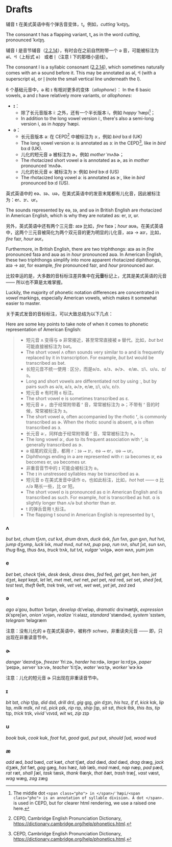 # Drafts

辅音 <span class="pho">t</span> 在美式英语中有个弹舌音变体，<span class="pho">t̬</span>，例如，*cutting* <span class="pho alt">ˈkʌt̬ɪŋ</span>。

The consonant <span class="pho">t</span> has a flapping variant, <span class="pho">t̬</span>, as in the word *cutting*, pronounced <span class="pho alt">ˈkʌt̬ɪŋ</span>.

辅音 <span class="pho">l</span> 是音节辅音（[2.2.14](2.2.14-lr)），有时会在之前自然附带一个 <span class="pho">ə</span> 音，可能被标注为 <span class="pho">əl</span>、<span class="pho">ᵊl</span>（上标式 <span class="pho">ə</span>） 或者 <span class="pho">l̩</span>（注意 <span class="pho">l</span> 下的那根小竖线）。

The consonant <span class="pho">l</span> is a syllabic consonant ([2.2.14](2.2.14-lr)), which sometimes naturally comes with an <span class="pho">ə</span> sound before it. This may be annotated as <span class="pho">əl</span>, <span class="pho">ᵊl</span> (with a superscript <span class="pho">ə</span>), or <span class="pho">l̩</span> (note the small vertical line underneath the <span class="pho">l</span>).

6 个基础元音中，<span class="pho">ə</span> 和 <span class="pho">ɪ</span> 有相对更多的变体（*allophone*）：
In the 6 basic vowels, <span class="pho">ə</span> and <span class="pho">ɪ</span> have relatively more variants, or *allophones*:

* <span class="pho">ɪ</span>：
  * 除了长元音版本 <span class="pho">iː</span> 之外，还有一个半长版本 <span class="pho">i</span>，例如 *happy* <span class="pho alt">ˈhæpi</span>[^1]；
  * In addition to the long vowel version <span class="pho">i</span>ː, there's also a semi-long version <span class="pho">i</span>, as in *happy* <span class="pho alt">ˈhæpi</span>.
* <span class="pho">ə</span>：
  * 长元音版本 <span class="pho">əː</span> 在 CEPD[^2] 中被标注为 <span class="pho">ɜː</span>，例如 *bird* <span class="pho alt">bɜːd</span> (UK)
  * The long vowel version <span class="pho">əː</span> is annotated as <span class="pho">ɜː</span> in the CEPD[^2], like in *bird* <span class="pho alt">bɜːd</span> (UK).
  * 儿化的短元音 <span class="pho">ə</span> 被标注为 <span class="pho">ɚ</span>，例如 *mother* <span class="pho alt">ˈmʌðɚ</span>；
  * The rhotacized short vowel <span class="pho">ə</span> is annotated as <span class="pho">ɚ</span>, as in *mother* pronounced <span class="pho alt">ˈmʌðɚ</span>.
  * 儿化的长元音 <span class="pho">əː</span> 被标注为 <span class="pho">ɝː</span> 例如 *bird* <span class="pho alt">bɝːd</span> (US)
  * The rhotacized long vowel <span class="pho">əː</span> is annotated as <span class="pho">ɝː</span>, like in *bird* pronounced <span class="pho alt">bɝːd</span> (US).

英式英语中的 <span class="pho">eə</span>、<span class="pho">ɪə</span>、<span class="pho">ʊə</span>，在美式英语中的发音末尾都有儿化音，因此被标注为：<span class="pho">er</span>、<span class="pho">ɪr</span>、<span class="pho">ʊr</span>。

The sounds represented by <span class="pho">eə</span>, <span class="pho">ɪə</span>, and <span class="pho">ʊə</span> in British English are rhotacized in American English, which is why they are notated as: <span class="pho">er</span>, <span class="pho">ɪr</span>, <span class="pho">ʊr</span>.

另外，英式英语中还有两个三元音: <span class="pho">aɪə</span> 比如，*fire* <span class="pho alt">faɪə</span>；*hour* <span class="pho alt">aʊə</span>。在美式英语中，这两个三元音被简化为两个双元音的更为明显的儿化音，<span class="pho">aɪə</span> → <span class="pho">aɪr</span>，比如，*fire* <span class="pho alt">faɪr</span>, *hour* <span class="pho alt">aʊr</span>。

Furthermore, in British English, there are two triphthongs: <span class="pho">aɪə</span> as in *fire* pronounced <span class="pho alt">faɪə</span> and <span class="pho">aʊə</span> as in *hour* pronounced <span class="pho alt">aʊə</span>. In American English, these two triphthongs simplify into more apparent rhotacized diphthongs, <span class="pho">aɪə</span> → <span class="pho">aɪr</span>, for example, *fire* pronounced <span class="pho alt">faɪr</span>, and *hour* pronounced <span class="pho alt">aʊr</span>.

[^1]: The middle dot `<span class="pho"> in </span>/ˈhæpi/<span class="pho"> is an annotation of syllable division. A dot </span>.` is used in CEPD, but for clearer html rendering, we use a raised one here.
[^2]: CEPD, Cambridge English Pronunciation Dictionary, https://dictionary.cambridge.org/help/phonetics.html.



比较幸运的是，大多数的音标标注差异集中在**元音**标记上，尤其是美式英语的元音 —— 所以也不算是太难掌握。

Luckily, the majority of phonetic notation differences are concentrated in *vowel* markings, especially American vowels, which makes it somewhat easier to master.

关于美式发音的音标标注，可以大致总结为以下几点：

Here are some key points to take note of when it comes to phonetic representation of American English:

> - 短元音 <span class="pho">ʌ</span> 变得与 <span class="pho">ə</span> 非常接近，甚至常常直接被 <span class="pho">ə</span> 替代。比如，*but* <span class="pho alt">bʌt</span> 可能直接被标注为 <span class="pho alt">bət</span>。
> - The short vowel <span class="pho">ʌ</span> often sounds very similar to <span class="pho">ə</span> and is frequently replaced by it in transcription. For example, *but* <span class="pho alt">bʌt</span> would be transcribed as <span class="pho alt">bət</span>.
> - 长短元音不统一使用 <span class="pho">ː</span> 区分，而是<span class="pho">ə/ɑ</span>、<span class="pho">ə/ɜ</span>、<span class="pho">ɚ/ɝ</span>、 <span class="pho">e/æ</span>、<span class="pho">ɪ/i</span>、<span class="pho">ʊ/u</span>、<span class="pho">ɒ/ɔ</span>。
> - Long and short vowels are differentiated not by using <span class="pho">ː</span>, but by pairs such as <span class="pho">ə/ɑ</span>, <span class="pho">ə/ɜ</span>, <span class="pho">ɚ/ɝ</span>, <span class="pho">e/æ</span>, <span class="pho">ɪ/i</span>, <span class="pho">ʊ/u</span>, <span class="pho">ɒ/ɔ</span>.
> - 短元音 <span class="pho">e</span> 有时用 <span class="pho">ɛ</span> 标注。
> - The short vowel <span class="pho">e</span> is sometimes transcribed as <span class="pho">ɛ</span>.
> - 短元音 <span class="pho">ə</span> ，由于经常附带着 <span class="pho">ʳ</span> 音，常常被标注为 <span class="pho">ɚ</span>；不带有 <span class="pho">ʳ</span> 音的时候，常常被标注为 <span class="pho">ɜ</span>。
> - The short vowel <span class="pho">ə</span>, often accompanied by the rhotic <span class="pho">ʳ</span>, is commonly transcribed as <span class="pho">ɚ</span>. When the rhotic sound is absent, <span class="pho">ə</span> is often transcribed as <span class="pho">ɜ</span>.
> - 长元音 <span class="pho">əː</span>，同样由于经常附带着 <span class="pho">ʳ</span> 音，常常被标注为 <span class="pho">ɝ</span>。
> - The long vowel <span class="pho">əː</span>, due to its frequent association with <span class="pho">ʳ</span>, is generally transcribed as <span class="pho">ɝ</span>.
> - <span class="pho">ə</span> 结尾的双元音，都用 <span class="pho">r</span>：<span class="pho">ɪə</span> ⭢ <span class="pho">ɪr</span>，<span class="pho">eə</span> ⭢ <span class="pho">er</span>，<span class="pho">ʊə</span> ⭢ <span class="pho">ʊr</span>。
> - Diphthongs ending in <span class="pho">ə</span> are represented with <span class="pho">r</span>: <span class="pho">ɪə</span> becomes <span class="pho">ɪr</span>, <span class="pho">eə</span> becomes <span class="pho">er</span>, <span class="pho">ʊə</span> becomes <span class="pho">ʊr</span>.
> - 非重音音节中的 <span class="pho">ɪ</span> 可能会被标注为 <span class="pho">ə</span>。
> - The <span class="pho">ɪ</span> in unstressed syllables may be transcribed as <span class="pho">ə</span>.
> - 短元音 <span class="pho">ɒ</span> 在美式发音中读作 <span class="pho">ɑ</span>，也如此标注，比如，*hot* <span class="pho alt">hɑt</span> —— <span class="pho">ɑ</span> 比 <span class="pho">ʌ/ə</span> 略长一些，比 <span class="pho">ɑr</span> 短。
> - The short vowel <span class="pho">ɒ</span> is pronounced as <span class="pho">ɑ</span> in American English and is transcribed as such. For example, *hot* is transcribed as <span class="pho alt">hɑt</span>. <span class="pho">ɑ</span> is slightly longer than <span class="pho">ʌ/ə</span> but shorter than <span class="pho">ɑr</span>.
> - <span class="pho">t</span> 的弹舌音用 <span class="pho">t̬</span> 标注。
> - The flapping <span class="pho">t</span> sound in American English is represented by <span class="pho">t̬</span>.

### <span class="pho">ʌ</span>

*but* <span class="pho alt">bʌt</span>, *chum* <span class="pho alt">tʃʌm</span>, *cut* <span class="pho alt">kʌt</span>, *drum* <span class="pho alt">drʌm</span>, *duck* <span class="pho alt">dʌk</span>, *fun* <span class="pho alt">fʌn</span>, *gun* <span class="pho alt">ɡʌn</span>, *hut* <span class="pho alt">hʌt</span>, *jump* <span class="pho alt">dʒʌmp</span>, *luck* <span class="pho alt">lʌk</span>, *mud* <span class="pho alt">mʌd</span>, *nut* <span class="pho alt">nʌt</span>, *pup* <span class="pho alt">pʌp</span>, *run* <span class="pho alt">rʌn</span>, *shut* <span class="pho alt">ʃʌt</span>, *sun* <span class="pho alt">sʌn</span>, *thug* <span class="pho alt">θʌɡ</span>, *thus* <span class="pho alt">ðʌs</span>, *truck* <span class="pho alt">trʌk</span>, *tut* <span class="pho alt">tʌt</span>, *vulgar* <span class="pho alt">ˈvʌlɡɚ</span>, *won* <span class="pho alt">wʌn</span>, *yum*  <span class="pho alt">jʌm</span>


### <span class="pho">e</span>

*bet* <span class="pho alt">bet</span>, *check* <span class="pho alt">tʃek</span>, *desk* <span class="pho alt">desk</span>, *dress* <span class="pho alt">dres</span>, *fed* <span class="pho alt">fed</span>, *get* <span class="pho alt">ɡet</span>, *hen* <span class="pho alt">hen</span>, *jet* <span class="pho alt">dʒet</span>, *kept* <span class="pho alt">kept</span>, *let* <span class="pho alt">let</span>, *met* <span class="pho alt">met</span>, *net* <span class="pho alt">net</span>, *pet* <span class="pho alt">pet</span>, *red* <span class="pho alt">red</span>, *set* <span class="pho alt">set</span>, *shed* <span class="pho alt">ʃed</span>, *test* <span class="pho alt">test</span>, *theft* <span class="pho alt">θeft</span>, *trek* <span class="pho alt">trek</span>, *vet* <span class="pho alt">vet</span>, *wet* <span class="pho alt">wet</span>, *yet* <span class="pho alt">jet</span>, *zed* <span class="pho alt">zed</span>

### <span class="pho">ə</span>

*ago* <span class="pho alt">əˈɡoʊ</span>, *button* <span class="pho alt">ˈbʌt̬ən</span>, *develop* <span class="pho alt">dɪˈveləp</span>, *dramatic* <span class="pho alt">drəˈmæt̬ɪk</span>, *expression* <span class="pho alt">ɪkˈspreʃən</span>, *onion* <span class="pho alt">ˈʌnjən</span>, *realize* <span class="pho alt">ˈriːəlaɪz</span>, *standard* <span class="pho alt">ˈstændɚd</span>, *system* <span class="pho alt">ˈsɪstəm</span>, *telegram* <span class="pho alt">ˈteləɡræm</span>

注意：没有儿化的 <span class="pho">ə</span> 在美式英语中，被称作 *schwa*，非重读央元音 —— 即，只出现在非重读音节中。

### <span class="pho">ɚ</span>

*danger* <span class="pho alt">ˈdeɪndʒɚ</span>, *freezer* <span class="pho alt">ˈfriːzɚ</span>, *harder* <span class="pho alt">hɑːrdɚ</span>, *larger* <span class="pho alt">lɑːrdʒɚ</span>, *paper* <span class="pho alt">ˈpeɪpɚ</span>, *server* <span class="pho alt">ˈsɝːvɚ</span>, *teacher* <span class="pho alt">ˈtiːtʃɚ</span>, *water* <span class="pho alt">ˈwɑːt̬ɚ</span>, *worker* <span class="pho alt">ˈwɝːkɚ</span>

注意：儿化的短元音 <span class="pho">ɚ</span> 只出现在非重读音节中。

### <span class="pho">ɪ</span>

*bit* <span class="pho alt">bɪt</span>, *chip* <span class="pho alt">tʃɪp</span>, *did* <span class="pho alt">dɪd</span>, *drill* <span class="pho alt">drɪl</span>, *gig* <span class="pho alt">ɡɪɡ</span>, *gin* <span class="pho alt">dʒɪn</span>, *his* <span class="pho alt">hɪz</span>, *if* <span class="pho alt">ɪf</span>, *kick* <span class="pho alt">kɪk</span>, *lip* <span class="pho alt">lɪp</span>, *milk* <span class="pho alt">mɪlk</span>, *nil* <span class="pho alt">nɪl</span>, *pick* <span class="pho alt">pɪk</span>, *rip* <span class="pho alt">rɪp</span>, *ship* <span class="pho alt">ʃɪp</span>, *sit* <span class="pho alt">sɪt</span>, *thick* <span class="pho alt">θɪk</span>, *this* <span class="pho alt">ðɪs</span>, *tip* <span class="pho alt">tɪp</span>, *trick* <span class="pho alt">trɪk</span>, *vivid* <span class="pho alt">ˈvɪvɪd</span>, *wit* <span class="pho alt">wɪ</span>, *zip* <span class="pho alt">zɪp</span>

### <span class="pho">ʊ</span>

*book* <span class="pho alt">bʊk</span>, *cook* <span class="pho alt">kʊk</span>, *foot* <span class="pho alt">fʊt</span>, *good* <span class="pho alt">ɡʊd</span>, *put* <span class="pho alt">pʊt</span>, *should* <span class="pho alt">ʃʊd</span>, *wood* <span class="pho alt">wʊd</span>

### <span class="pho">æ</span>

*add* <span class="pho alt">æd</span>, *bad* <span class="pho alt">bæd</span>, *cat* <span class="pho alt">kæt</span>, *chat* <span class="pho alt">tʃæt</span>, *dad* <span class="pho alt">dæd</span>, *dad* <span class="pho alt">dæd</span>, *drag* <span class="pho alt">dræɡ</span>, *jack* <span class="pho alt">dʒæk</span>, *fat* <span class="pho alt">fæt</span>, *gag* <span class="pho alt">ɡæɡ</span>, *has* <span class="pho alt">hæz</span>, *lab* <span class="pho alt">læb</span>, *mad* <span class="pho alt">mæd</span>, *nap* <span class="pho alt">næp</span>, *pad* <span class="pho alt">pæd</span>, *rat* <span class="pho alt">ræt</span>, *shall* <span class="pho alt">ʃæl</span>, *task* <span class="pho alt">tæsk</span>, *thank* <span class="pho alt">θæŋk</span>, *that* <span class="pho alt">ðæt</span>, *trash* <span class="pho alt">træʃ</span>, *vast* <span class="pho alt">væst</span>, *wag* <span class="pho alt">wæɡ</span>, *zag* <span class="pho alt">zæɡ</span>